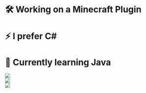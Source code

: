 # 🛠️ Working on a Minecraft Plugin

# ⚡ I prefer C#

# 🌱 Currently learning Java

![](https://github-readme-stats.vercel.app/api?username=Sv3ks&theme=dark&hide_border=true&include_all_commits=true&count_private=true)<br/>
![](https://github-readme-streak-stats.herokuapp.com/?user=Sv3ks&theme=dark&hide_border=true)<br/>
![](https://github-readme-stats.vercel.app/api/top-langs/?username=Sv3ks&theme=dark&hide_border=true&include_all_commits=true&count_private=true&layout=compact)
